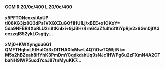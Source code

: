 #### GCM R 20/0c/400 L 20/0c/400
**x5PFTONeoxsiAxUP**<br/>**tI08KG3jz8Q3dPs1VXQXZuGOf1HU1Lj/xBEE+x1OKxY=**<br/>**5da9NFBR4XoRLU2ri8tKnIxi+9jJBHz4rh64aZfulfe31tiYpRjv2x6Gm0jfA3eezzqIS52ykLCsgtjy...**<br/><br/>
**xMj0+KWXynguu6G1**<br/>**QMFTHqhoL5tHuIO/3xDlTHA0lxMwrL4Q7iOwTQWjtNk=**<br/>**M5s2hBZeah8ifYhK3PmDmYCqdkdahUq9sNJc1HWPg6u2zFXmN4A2CTbaNH9lWP5ucdYcaJ87tnMyuKK7...**